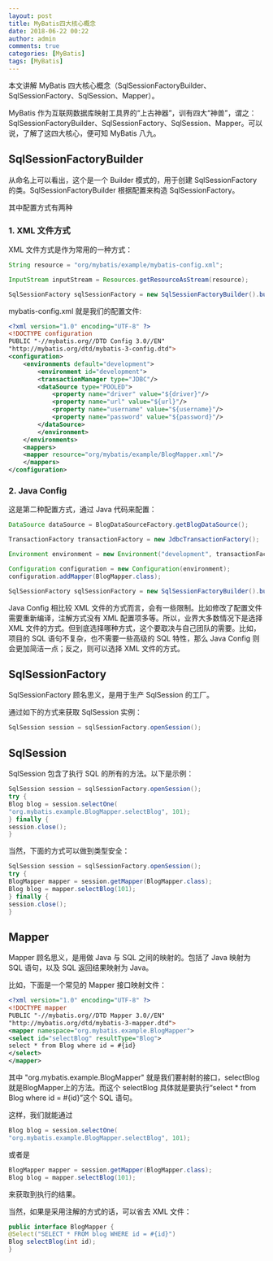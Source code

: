 ```yaml
---
layout: post
title: MyBatis四大核心概念
date: 2018-06-22 00:22
author: admin
comments: true
categories: [MyBatis]
tags: [MyBatis]
---
```


本文讲解 MyBatis 四大核心概念（SqlSessionFactoryBuilder、SqlSessionFactory、SqlSession、Mapper）。

<!-- more -->

MyBatis 作为互联网数据库映射工具界的“上古神器”，训有四大“神兽”，谓之：SqlSessionFactoryBuilder、SqlSessionFactory、SqlSession、Mapper。可以说，了解了这四大核心，便可知 MyBatis 八九。

## SqlSessionFactoryBuilder

从命名上可以看出，这个是一个 Builder 模式的，用于创建 SqlSessionFactory 的类。SqlSessionFactoryBuilder 根据配置来构造 SqlSessionFactory。

其中配置方式有两种

### 1. XML 文件方式

XML 文件方式是作为常用的一种方式：

```java
String resource = "org/mybatis/example/mybatis-config.xml";

InputStream inputStream = Resources.getResourceAsStream(resource);

SqlSessionFactory sqlSessionFactory = new SqlSessionFactoryBuilder().build(inputStream);
```

mybatis-config.xml 就是我们的配置文件:

```xml
<?xml version="1.0" encoding="UTF-8" ?>
<!DOCTYPE configuration
PUBLIC "-//mybatis.org//DTD Config 3.0//EN"
"http://mybatis.org/dtd/mybatis-3-config.dtd">
<configuration>
    <environments default="development">
        <environment id="development">
        <transactionManager type="JDBC"/>
        <dataSource type="POOLED">
            <property name="driver" value="${driver}"/>
            <property name="url" value="${url}"/>
            <property name="username" value="${username}"/>
            <property name="password" value="${password}"/>
        </dataSource>
        </environment>
    </environments>
    <mappers>
    <mapper resource="org/mybatis/example/BlogMapper.xml"/>
    </mappers>
</configuration>
```


### 2. Java Config

这是第二种配置方式，通过 Java 代码来配置：

```java
DataSource dataSource = BlogDataSourceFactory.getBlogDataSource();

TransactionFactory transactionFactory = new JdbcTransactionFactory();

Environment environment = new Environment("development", transactionFactory, dataSource);

Configuration configuration = new Configuration(environment);
configuration.addMapper(BlogMapper.class);

SqlSessionFactory sqlSessionFactory = new SqlSessionFactoryBuilder().build(configuration);
```


Java Config 相比较 XML 文件的方式而言，会有一些限制。比如修改了配置文件需要重新编译，注解方式没有 XML 配置项多等。所以，业界大多数情况下是选择 XML 文件的方式。但到底选择哪种方式，这个要取决与自己团队的需要。比如，项目的 SQL 语句不复杂，也不需要一些高级的 SQL 特性，那么 Java Config 则会更加简洁一点；反之，则可以选择 XML 文件的方式。 

## SqlSessionFactory

SqlSessionFactory 顾名思义，是用于生产 SqlSession 的工厂。

通过如下的方式来获取 SqlSession 实例：

```java
SqlSession session = sqlSessionFactory.openSession();
```

## SqlSession

SqlSession 包含了执行 SQL 的所有的方法。以下是示例：

```java
SqlSession session = sqlSessionFactory.openSession();
try {
Blog blog = session.selectOne(
"org.mybatis.example.BlogMapper.selectBlog", 101);
} finally {
session.close();
}
```

当然，下面的方式可以做到类型安全：

```java
SqlSession session = sqlSessionFactory.openSession();
try {
BlogMapper mapper = session.getMapper(BlogMapper.class);
Blog blog = mapper.selectBlog(101);
} finally {
session.close();
}
```


## Mapper


Mapper 顾名思义，是用做 Java 与 SQL 之间的映射的。包括了 Java 映射为 SQL 语句，以及 SQL 返回结果映射为 Java。

比如，下面是一个常见的 Mapper 接口映射文件：


```xml
<?xml version="1.0" encoding="UTF-8" ?>
<!DOCTYPE mapper
PUBLIC "-//mybatis.org//DTD Mapper 3.0//EN"
"http://mybatis.org/dtd/mybatis-3-mapper.dtd">
<mapper namespace="org.mybatis.example.BlogMapper">
<select id="selectBlog" resultType="Blog">
select * from Blog where id = #{id}
</select>
</mapper>
```


其中 "org.mybatis.example.BlogMapper" 就是我们要射射的接口，selectBlog 就是BlogMapper上的方法。而这个 selectBlog 具体就是要执行“select * from Blog where id = #{id}”这个 SQL 语句。

这样，我们就能通过

```java
Blog blog = session.selectOne(
"org.mybatis.example.BlogMapper.selectBlog", 101);
```

或者是

```java
BlogMapper mapper = session.getMapper(BlogMapper.class);
Blog blog = mapper.selectBlog(101);
```

来获取到执行的结果。


当然，如果是采用注解的方式的话，可以省去 XML 文件：

```java
public interface BlogMapper {
@Select("SELECT * FROM blog WHERE id = #{id}")
Blog selectBlog(int id);
}
```